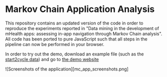 # Markov Chain Application Analysis

This repository contains an updated version of the code in order to reproduce the experiments reported in "Data mining in the development of mHealth apps: assessing in-app navigation through Markov Chain analysis". All code has been ported to pure JavaScript such that all steps in the pipeline can now be performed in your browser.

In order to try out the demo, download an example file (such as the [start2cycle data](start2cycle.csv)) and go to [the demo website](https://ibcnservices.github.io/MCAppAnalysis/)

![Screenshots of the application][mc_app_screenshots.png]
